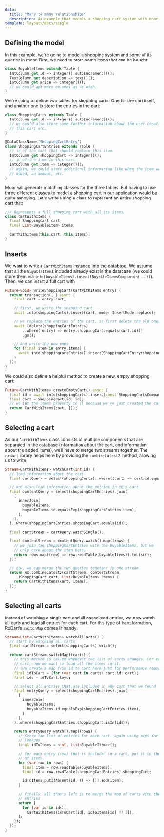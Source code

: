 ```yaml
---
data:
  title: "Many to many relationships"
  description: An example that models a shopping cart system with moor.
template: layouts/docs/single
---
```


## Defining the model

In this example, we're going to model a shopping system and some of its
queries in moor. First, we need to store some items that can be bought:
```dart
class BuyableItems extends Table {
  IntColumn get id => integer().autoIncrement()();
  TextColumn get description => text()();
  IntColumn get price => integer()();
  // we could add more columns as we wish.
}
```


We're going to define two tables for shopping carts: One for the cart
itself, and another one to store the entries in the cart:
```dart
class ShoppingCarts extends Table {
  IntColumn get id => integer().autoIncrement()();
  // we could also store some further information about the user creating
  // this cart etc.
}

@DataClassName('ShoppingCartEntry')
class ShoppingCartEntries extends Table {
  // id of the cart that should contain this item.
  IntColumn get shoppingCart => integer()();
  // id of the item in this cart
  IntColumn get item => integer()();
  // again, we could store additional information like when the item was
  // added, an amount, etc.
}
```

Moor will generate matching classes for the three tables. But having to use
three different classes to model a shopping cart in our application would be
quite annoying. Let's write a single class to represent an entire shopping
cart that:
```dart
/// Represents a full shopping cart with all its items.
class CartWithItems {
  final ShoppingCart cart;
  final List<BuyableItem> items;

  CartWithItems(this.cart, this.items);
}
```

## Inserts
We want to write a `CartWithItems` instance into the database. We assume that
all the `BuyableItem`s included already exist in the database (we could store
them via `into(buyableItems).insert(BuyableItemsCompanion(...))`). Then,
we can insert a full cart with
```dart
Future<void> writeShoppingCart(CartWithItems entry) {
  return transaction((_) async {
    final cart = entry.cart;

    // first, we write the shopping cart
    await into(shoppingCarts).insert(cart, mode: InsertMode.replace);

    // we replace the entries of the cart, so first delete the old ones
    await (delete(shoppingCartEntries)
        ..where((entry) => entry.shoppingCart.equals(cart.id)))
        .go();

    // And write the new ones
    for (final item in entry.items) {
      await into(shoppingCartEntries).insert(ShoppingCartEntry(shoppingCart: cart.id, item: item.id));
    }
  });
}
```

We could also define a helpful method to create a new, empty shopping cart:
```dart
Future<CartWithItems> createEmptyCart() async {
  final id = await into(shoppingCarts).insert(const ShoppingCartsCompanion());
  final cart = ShoppingCart(id: id);
  // we set the items property to [] because we've just created the cart - it will be empty
  return CartWithItems(cart, []);
}
```

## Selecting a cart
As our `CartWithItems` class consists of multiple components that are separated in the
database (information about the cart, and information about the added items), we'll have
to merge two streams together. The `rxdart` library helps here by providing the 
`combineLatest2` method, allowing us to write
```dart
Stream<CartWithItems> watchCart(int id) {
  // load information about the cart
  final cartQuery = select(shoppingCarts)..where((cart) => cart.id.equals(id));

  // and also load information about the entries in this cart
  final contentQuery = select(shoppingCartEntries).join(
    [
      innerJoin(
        buyableItems,
        buyableItems.id.equalsExp(shoppingCartEntries.item),
      ),
    ],
  )..where(shoppingCartEntries.shoppingCart.equals(id));

  final cartStream = cartQuery.watchSingle();

  final contentStream = contentQuery.watch().map((rows) {
    // we join the shoppingCartEntries with the buyableItems, but we
    // only care about the item here.
    return rows.map((row) => row.readTable(buyableItems)).toList();
  });

  // now, we can merge the two queries together in one stream
  return Rx.combineLatest2(cartStream, contentStream,
      (ShoppingCart cart, List<BuyableItem> items) {
    return CartWithItems(cart, items);
  });
}
```

## Selecting all carts
Instead of watching a single cart and all associated entries, we
now watch all carts and load all entries for each cart. For this
type of transformation, RxDart's `switchMap` comes in handy:
```dart
Stream<List<CartWithItems>> watchAllCarts() {
  // start by watching all carts
  final cartStream = select(shoppingCarts).watch();

  return cartStream.switchMap((carts) {
    // this method is called whenever the list of carts changes. For each
    // cart, now we want to load all the items in it.
    // (we create a map from id to cart here just for performance reasons)
    final idToCart = {for (var cart in carts) cart.id: cart};
    final ids = idToCart.keys;

    // select all entries that are included in any cart that we found
    final entryQuery = select(shoppingCartEntries).join(
      [
        innerJoin(
          buyableItems,
          buyableItems.id.equalsExp(shoppingCartEntries.item),
        )
      ],
    )..where(shoppingCartEntries.shoppingCart.isIn(ids));

    return entryQuery.watch().map((rows) {
      // Store the list of entries for each cart, again using maps for faster
      // lookups.
      final idToItems = <int, List<BuyableItem>>{};

      // for each entry (row) that is included in a cart, put it in the map
      // of items.
      for (var row in rows) {
        final item = row.readTable(buyableItems);
        final id = row.readTable(shoppingCartEntries).shoppingCart;

        idToItems.putIfAbsent(id, () => []).add(item);
      }

      // finally, all that's left is to merge the map of carts with the map of
      // entries
      return [
        for (var id in ids)
          CartWithItems(idToCart[id], idToItems[id] ?? []),
      ];
    });
  });
}
```